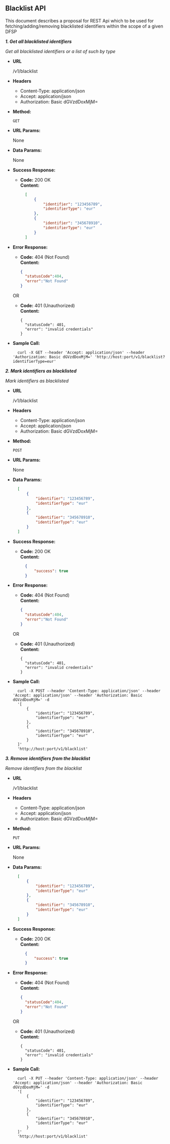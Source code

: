 **Blacklist API**
----

This document describes a proposal for REST Api which to be used for fetching/adding/removing blacklisted identifiers within the scope of a given DFSP

***1. Get all blacklisted identifiers***

  *Get all blacklisted identifiers or a list of such by type*

* **URL**

  /v1/blacklist

* **Headers**

  * Content-Type: application/json
  * Accept: application/json
  * Authorization: Basic dGVzdDoxMjM=

* **Method:**

  `GET`

* **URL Params:**

  None

* **Data Params:**

  None

* **Success Response:**

  * **Code:** 200 OK<br />
    **Content:**
    ```json
      [
          {
              "identifier": "123456789",
              "identifierType": "eur"
          },
          {
              "identifier": "345678910",
              "identifierType": "eur"
          }
      ]
    ```

* **Error Response:**

  * **Code:** 404 (Not Found)<br />
    **Content:**
    ```json
    {
      "statusCode":404,
      "error":"Not Found"
    }
    ```

  OR

  * **Code:** 401 (Unauthorized) <br />
    **Content:**
    ```
    {
      "statusCode": 401,
      "error": "invalid credentials"
    }
    ```

* **Sample Call:**

  ```curl
    curl -X GET --header 'Accept: application/json' --header 'Authorization: Basic dGVzdDoxMjM=' 'http://host:port/v1/blacklist?identifierType=eur'
  ```


***2. Mark identifiers as blacklisted***

  *Mark identifiers as blacklisted*

* **URL**

  /v1/blacklist

* **Headers**

  * Content-Type: application/json
  * Accept: application/json
  * Authorization: Basic dGVzdDoxMjM=

* **Method:**

  `POST`

* **URL Params:**

  None

* **Data Params:**

  ```json
    [
        {
            "identifier": "123456789",
            "identifierType": "eur"
        },
        {
            "identifier": "345678910",
            "identifierType": "eur"
        }
    ]
  ```

* **Success Response:**

  * **Code:** 200 OK<br />
    **Content:**
    ```json
      {
          "success": true
      }
    ```

* **Error Response:**

  * **Code:** 404 (Not Found)<br />
    **Content:**
    ```json
    {
      "statusCode":404,
      "error":"Not Found"
    }
    ```

  OR

  * **Code:** 401 (Unauthorized) <br />
    **Content:**
    ```
    {
      "statusCode": 401,
      "error": "invalid credentials"
    }
    ```

* **Sample Call:**

  ```curl
    curl -X POST --header 'Content-Type: application/json' --header 'Accept: application/json' --header 'Authorization: Basic dGVzdDoxMjM=' -d
    '[
        {
            "identifier": "123456789",
            "identifierType": "eur"
        },
        {
            "identifier": "345678910",
            "identifierType": "eur"
        }
    ]'
    'http://host:port/v1/blacklist'
  ```

***3. Remove identifiers from the blacklist***

  *Remove identifiers from the blacklist*

* **URL**

  /v1/blacklist

* **Headers**

  * Content-Type: application/json
  * Accept: application/json
  * Authorization: Basic dGVzdDoxMjM=


* **Method:**

  `PUT`

* **URL Params:**

  None

* **Data Params:**

  ```json
    [
        {
            "identifier": "123456789",
            "identifierType": "eur"
        },
        {
            "identifier": "345678910",
            "identifierType": "eur"
        }
    ]
  ```

* **Success Response:**

  * **Code:** 200 OK<br />
    **Content:**
    ```json
      {
          "success": true
      }
    ```

* **Error Response:**

  * **Code:** 404 (Not Found)<br />
    **Content:**
    ```json
    {
      "statusCode":404,
      "error":"Not Found"
    }
    ```

  OR

  * **Code:** 401 (Unauthorized) <br />
    **Content:**
    ```
    {
      "statusCode": 401,
      "error": "invalid credentials"
    }
    ```

* **Sample Call:**

  ```curl
    curl -X PUT --header 'Content-Type: application/json' --header 'Accept: application/json' --header 'Authorization: Basic dGVzdDoxMjM=' -d
    '[
        {
            "identifier": "123456789",
            "identifierType": "eur"
        },
        {
            "identifier": "345678910",
            "identifierType": "eur"
        }
    ]'
    'http://host:port/v1/blacklist'
  ```
